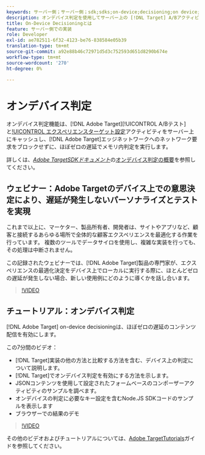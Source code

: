 ```yaml
---
keywords: サーバー側；サーバー側；sdk;sdks;on-device;decisioning;on device;ondevice;latency;near-zero;node.js
description: オンデバイス判定を使用してサーバー上の [!DNL Target] A/BアクティビティとMVTイベントをキャッシュし、ほぼゼロの遅延でメモリ内判定を実行する方法を説明します。
title: On-Device Decisioningとは
feature: サーバー側での実装
role: Developer
exl-id: ae782511-6f32-4123-be76-838584e05b39
translation-type: tm+mt
source-git-commit: a92e88b46c72971d5d3c752593d651d8290b674e
workflow-type: tm+mt
source-wordcount: '270'
ht-degree: 0%

---
```


# オンデバイス判定

オンデバイス判定機能は、[!DNL Adobe Target][!UICONTROL A/Bテスト]と[!UICONTROL エクスペリエンスターゲット設定](XT)アクティビティをサーバー上にキャッシュし、[!DNL Adobe Target]エッジネットワークへのネットワーク要求をブロックせずに、ほぼゼロの遅延でメモリ内判定を実行します。

詳しくは、*[Adobe TargetSDKドキュメント](https://adobetarget-sdks.gitbook.io/docs/)*&#x200B;の[オンデバイス判定の概要](https://adobetarget-sdks.gitbook.io/docs/on-device-decisioning/introduction-to-on-device-decisioning)を参照してください。

## ウェビナー：Adobe Targetのデバイス上での意思決定により、遅延が発生しないパーソナライズとテストを実現

これまで以上に、マーケター、製品所有者、開発者は、サイトやアプリなど、顧客と接続するあらゆる場所で全体的な顧客エクスペリエンスを最適化する作業を行っています。 複数のツールでデータサイロを使用し、複雑な実装を行っても、その処理は中断されません。

この記録されたウェビナーでは、[!DNL Adobe Target]製品の専門家が、エクスペリエンスの最適化決定をデバイス上でローカルに実行する際に、ほとんどゼロの遅延が発生しない場合、新しい使用例にどのように導くかを話し合います。

>[!VIDEO](https://video.tv.adobe.com/v/328148)

## チュートリアル：オンデバイス判定

[!DNL Adobe Target] on-device decisioningは、ほぼゼロの遅延のコンテンツ配信を有効にします。

この7分間のビデオ：

* [!DNL Target]実装の他の方法と比較する方法を含む、デバイス上の判定について説明します。
* [!DNL Target]でオンデバイス判定を有効にする方法を示します。
* JSONコンテンツを使用して設定されたフォームベースのコンポーザーアクティビティのサンプルを調べます。
* オンデバイスの判定に必要なキー設定を含むNode.JS SDKコードのサンプルを表示します
* ブラウザーでの結果のデモ

>[!VIDEO](https://video.tv.adobe.com/v/329032)

その他のビデオおよびチュートリアルについては、[Adobe TargetTutorials](https://experienceleague.adobe.com/docs/target-learn/tutorials/overview.html)ガイドを参照してください。
